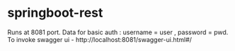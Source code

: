 # springboot-rest
Runs at 8081 port.
Data for basic auth : username = user , password = pwd.
To invoke swagger ui - http://localhost:8081/swagger-ui.html#/
